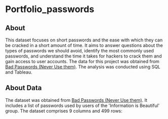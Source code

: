 # Portfolio_passwords

## About
This dataset focuses on short passwords and the ease with which they can be cracked in a short amount of time. It aims to answer questions about the types of passwords we should avoid, identify the most commonly used passwords, and understand the time it takes for hackers to crack them and gain access to user accounts. The data for this project was obtained from [Bad Passwords (Never Use them)](https://www.kaggle.com/datasets/sujaykapadnis/bad-passwords-never-use-them). The analysis was conducted using SQL and Tableau.

## About Data
The dataset was obtained from [Bad Passwords (Never Use them)](https://www.kaggle.com/datasets/sujaykapadnis/bad-passwords-never-use-them). It includes a list of passwords used by users of the 'Information is Beautiful' group. The dataset comprises 9 columns and 499 rows:
